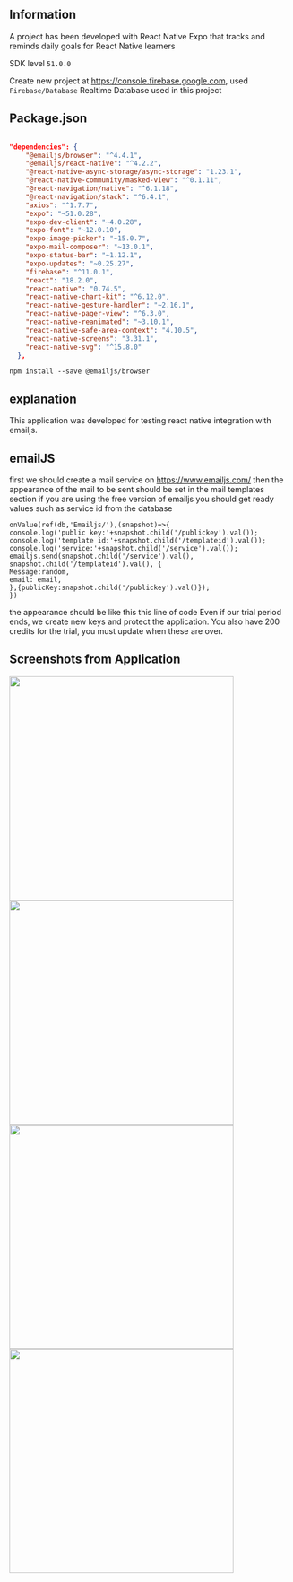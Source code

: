 ## Information

A project has been developed with React Native Expo that tracks and reminds daily goals for React Native learners

SDK level ``51.0.0``

Create new project at https://console.firebase.google.com, used ``Firebase/Database`` Realtime Database used in this project
## Package.json

```JSON

"dependencies": {
    "@emailjs/browser": "^4.4.1",
    "@emailjs/react-native": "^4.2.2",
    "@react-native-async-storage/async-storage": "1.23.1",
    "@react-native-community/masked-view": "^0.1.11",
    "@react-navigation/native": "^6.1.18",
    "@react-navigation/stack": "^6.4.1",
    "axios": "^1.7.7",
    "expo": "~51.0.28",
    "expo-dev-client": "~4.0.28",
    "expo-font": "~12.0.10",
    "expo-image-picker": "~15.0.7",
    "expo-mail-composer": "~13.0.1",
    "expo-status-bar": "~1.12.1",
    "expo-updates": "~0.25.27",
    "firebase": "^11.0.1",
    "react": "18.2.0",
    "react-native": "0.74.5",
    "react-native-chart-kit": "^6.12.0",
    "react-native-gesture-handler": "~2.16.1",
    "react-native-pager-view": "^6.3.0",
    "react-native-reanimated": "~3.10.1",
    "react-native-safe-area-context": "4.10.5",
    "react-native-screens": "3.31.1",
    "react-native-svg": "^15.8.0"
  },
```
```
npm install --save @emailjs/browser
```
## explanation

This application was developed for testing react native integration with emailjs.


## emailJS
first we should create a mail service on https://www.emailjs.com/ then the appearance of the mail to be sent should be set in the mail templates section if you are using the free version of emailjs you should get ready values ​​such as service id from the database 
```
onValue(ref(db,'Emailjs/'),(snapshot)=>{
console.log('public key:'+snapshot.child('/publickey').val());
console.log('template id:'+snapshot.child('/templateid').val());
console.log('service:'+snapshot.child('/service').val());
emailjs.send(snapshot.child('/service').val(), snapshot.child('/templateid').val(), {
Message:random,
email: email,
},{publicKey:snapshot.child('/publickey').val()});
})
```
the appearance should be like this this line of code Even if our trial period ends, we create new keys and protect the application. You also have 200 credits for the trial, you must update when these are over.

## Screenshots from Application

<img src="https://github.com/AliArslan44/React-Native-Todo-App/blob/main/screenshots/Screenshot_20241122-214739_TodoApp.jpg?raw=true" width="400"/>
<img src="https://github.com/AliArslan44/React-Native-Todo-App/blob/main/screenshots/Screenshot_20241122-214746_TodoApp.jpg?raw=true" width="400"/>
<img src="https://github.com/AliArslan44/React-Native-Todo-App/blob/main/screenshots/Screenshot_20241122-214851_TodoApp.jpg?raw=true" width="400"/>
<img src="https://github.com/AliArslan44/React-Native-Todo-App/blob/main/screenshots/Screenshot_20241122-214913_TodoApp.jpg?raw=true" width="400"/>

